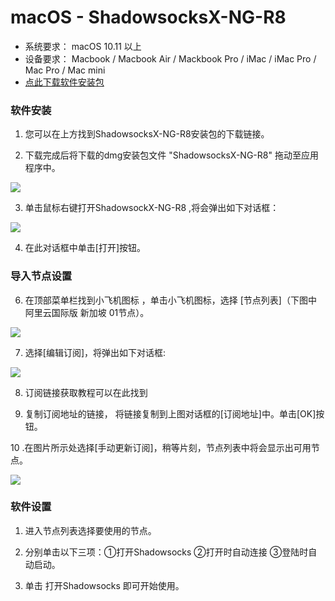 # macOS - ShadowsocksX-NG-R8
- 系统要求： macOS 10.11 以上
- 设备要求： Macbook / Macbook Air / Mackbook Pro / iMac / iMac Pro / Mac Pro / Mac mini
- [点此下载软件安装包](https://cnoo.xyz/ssr-download/ssr-mac.dmg "点此下载软件安装包")

### 软件安装
1. 您可以在上方找到ShadowsocksX-NG-R8安装包的下载链接。

2. 下载完成后将下载的dmg安装包文件 "ShadowsocksX-NG-R8" 拖动至应用程序中。

 ![](https://cloud.cnoo.xyz/imeag/11.png)

3. 单击鼠标右键打开ShadowsockX-NG-R8 ,将会弹出如下对话框：

 ![](https://cloud.cnoo.xyz/imeag/22.png)

4. 在此对话框中单击[打开]按钮。

### 导入节点设置
6. 在顶部菜单栏找到小飞机图标 ，单击小飞机图标，选择 [节点列表]（下图中 阿里云国际版 新加坡 01节点）。

 ![](https://cloud.cnoo.xyz/imeag/33.png)

7. 选择[编辑订阅]，将弹出如下对话框:

 ![](https://cloud.cnoo.xyz/imeag/44.png)


8. 订阅链接获取教程可以在此找到

9. 复制订阅地址的链接， 将链接复制到上图对话框的[订阅地址]中。单击[OK]按钮。

10 .在图片所示处选择[手动更新订阅]，稍等片刻，节点列表中将会显示出可用节点。

 ![](https://cloud.cnoo.xyz/imeag/55.png)

### 软件设置
1. 进入节点列表选择要使用的节点。

2. 分别单击以下三项：①打开Shadowsocks ②打开时自动连接 ③登陆时自动启动。

3. 单击 打开Shadowsocks 即可开始使用。



